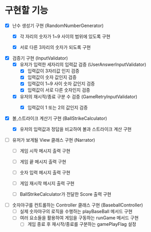 # 구현할 기능

- [x] 난수 생성기 구현 (RandomNumberGenerator)
    - [x] 각 자리의 숫자가 1~9 사이의 범위에 있도록 구현
    - [x] 서로 다른 3자리의 숫자가 되도록 구현


- [x] 검증기 구현 (InputValidator)
    - [x] 유저가 입력한 세자리의 입력값 검증 (UserAnswerInputValidator)
        - [x] 입력값이 3자리값 인지 검증
        - [x] 입력값이 숫자 값인지 검증
        - [x] 입력값이 1~9 사이 숫자 값인지 검증
        - [x] 입력값이 서로 다른 숫자인지 검증
    - [x] 유저의 재시작/종료 구분 수 검증 (GameRetryInputValidator)
        - [x] 입력값이 1 또는 2의 값인지 검증


- [x]  볼,스트라이크 계산기 구현 (BallStrikeCalculator)
    - [x] 유저의 입력값과 정답을 비교하여 볼과 스트라이크 계산 구현


- [ ] 유저가 보게될 View 클래스 구현 (Narrator)
    - [ ] 게임 시작 메시지 출력 구현
    - [ ] 게임 끝 메시지 출력 구현
    - [ ] 숫자 입력 메시지 출력 구현
    - [ ] 게임 재시작 메시지 출력 구현
    - [ ] BallStrikeCalculator가 전달한 Score 출력 구현


- [ ] 숫자야구를 컨트롤하는 Controller 클래스 구현 (BaseballController)
    - [ ] 실제 숫자야구의 로직을 수행하는 playBaseBall 메서드 구현
    - [ ] 여러 요소들을 활용하여 게임을 구동하는 runGame 메서드 구현
        - [ ] 게임 종료 후 재시작/종료를 구분하는 gamePlayFlag 설정